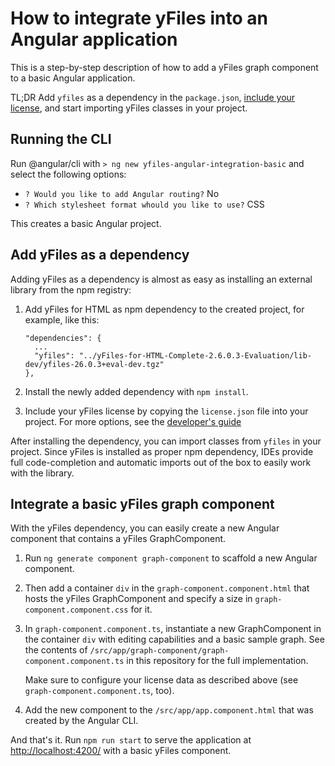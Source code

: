 # How to integrate yFiles into an Angular application

This is a step-by-step description of how to add a yFiles graph component to a basic Angular application.

TL;DR Add `yfiles` as a dependency in the `package.json`,
[include your license](https://docs.yworks.com/yfileshtml/#/dguide/licensing#_general_concept),
and start importing yFiles classes in your project.

## Running the CLI

Run @angular/cli with `> ng new yfiles-angular-integration-basic` and select the following options:

- `? Would you like to add Angular routing?` No
- `? Which stylesheet format whould you like to use?` CSS

This creates a basic Angular project.

## Add yFiles as a dependency

Adding yFiles as a dependency is almost as easy as installing an external library from the npm registry:

1. Add yFiles for HTML as npm dependency to the created project, for example, like this:

   ```
   "dependencies": {
     ...
     "yfiles": "../yFiles-for-HTML-Complete-2.6.0.3-Evaluation/lib-dev/yfiles-26.0.3+eval-dev.tgz"
   },
   ```

2. Install the newly added dependency with `npm install`.

3. Include your yFiles license by copying the `license.json` file into your project. For more options,
   see the [developer's guide](https://docs.yworks.com/yfileshtml/#/dguide/licensing#_general_concept)

After installing the dependency, you can import classes from `yfiles` in your project. Since yFiles
is installed as proper npm dependency, IDEs provide full code-completion and automatic imports out
of the box to easily work with the library.

## Integrate a basic yFiles graph component

With the yFiles dependency, you can easily create a new Angular component that contains a yFiles GraphComponent.

1. Run `ng generate component graph-component` to scaffold a new Angular component.
2. Then add a container `div` in the `graph-component.component.html` that hosts the yFiles GraphComponent and specify a size in `graph-component.component.css` for it.
3. In `graph-component.component.ts`, instantiate a new GraphComponent in the container `div` with editing capabilities
   and a basic sample graph. See the contents of `/src/app/graph-component/graph-component.component.ts` in this repository for the full implementation.

   Make sure to configure your license data as described above (see `graph-component.component.ts`, too).

4. Add the new component to the `/src/app/app.component.html` that was created by the Angular CLI.

And that's it. Run `npm run start` to serve the application at [http://localhost:4200/](http://localhost:4200/) with a basic yFiles component.
